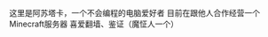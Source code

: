 这里是阿苏塔卡，一个不会编程的电脑爱好者
目前在跟他人合作经营一个Minecraft服务器
喜爱翻墙、鉴证（魔怔人一个）

<!---
Asutaka233/Asutaka233 is a ✨ special ✨ repository because its `README.md` (this file) appears on your GitHub profile.
You can click the Preview link to take a look at your changes.
--->
